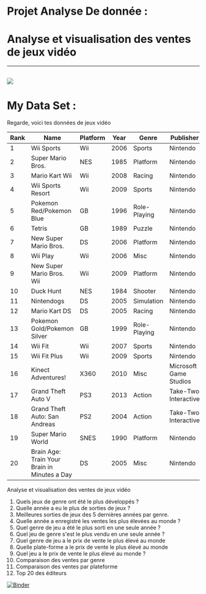 # Projet Analyse De donnée :


# Analyse et visualisation des ventes de jeux vidéo

<hr>
<br>


<img src="https://cdn0.tnwcdn.com/wp-content/blogs.dir/1/files/2018/03/video-games-and-block-chain.jpeg"  />


# My Data Set :


<Fonty color="red">Regarde, voici tes données de jeux vidéo </fonty>

|Rank|Name                                        |Platform|Year|Genre       |Publisher             |NA_Sales|EU_Sales|JP_Sales|Other_Sales|Global_Sales|
|----|--------------------------------------------|--------|----|------------|----------------------|--------|--------|--------|-----------|------------|
|1   |Wii Sports                                  |Wii     |2006|Sports      |Nintendo              |41.49   |29.02   |3.77    |8.46       |82.74       |
|2   |Super Mario Bros.                           |NES     |1985|Platform    |Nintendo              |29.08   |3.58    |6.81    |0.77       |40.24       |
|3   |Mario Kart Wii                              |Wii     |2008|Racing      |Nintendo              |15.85   |12.88   |3.79    |3.31       |35.82       |
|4   |Wii Sports Resort                           |Wii     |2009|Sports      |Nintendo              |15.75   |11.01   |3.28    |2.96       |33          |
|5   |Pokemon Red/Pokemon Blue                    |GB      |1996|Role-Playing|Nintendo              |11.27   |8.89    |10.22   |1          |31.37       |
|6   |Tetris                                      |GB      |1989|Puzzle      |Nintendo              |23.2    |2.26    |4.22    |0.58       |30.26       |
|7   |New Super Mario Bros.                       |DS      |2006|Platform    |Nintendo              |11.38   |9.23    |6.5     |2.9        |30.01       |
|8   |Wii Play                                    |Wii     |2006|Misc        |Nintendo              |14.03   |9.2     |2.93    |2.85       |29.02       |
|9   |New Super Mario Bros. Wii                   |Wii     |2009|Platform    |Nintendo              |14.59   |7.06    |4.7     |2.26       |28.62       |
|10  |Duck Hunt                                   |NES     |1984|Shooter     |Nintendo              |26.93   |0.63    |0.28    |0.47       |28.31       |
|11  |Nintendogs                                  |DS      |2005|Simulation  |Nintendo              |9.07    |11      |1.93    |2.75       |24.76       |
|12  |Mario Kart DS                               |DS      |2005|Racing      |Nintendo              |9.81    |7.57    |4.13    |1.92       |23.42       |
|13  |Pokemon Gold/Pokemon Silver                 |GB      |1999|Role-Playing|Nintendo              |9       |6.18    |7.2     |0.71       |23.1        |
|14  |Wii Fit                                     |Wii     |2007|Sports      |Nintendo              |8.94    |8.03    |3.6     |2.15       |22.72       |
|15  |Wii Fit Plus                                |Wii     |2009|Sports      |Nintendo              |9.09    |8.59    |2.53    |1.79       |22          |
|16  |Kinect Adventures!                          |X360    |2010|Misc        |Microsoft Game Studios|14.97   |4.94    |0.24    |1.67       |21.82       |
|17  |Grand Theft Auto V                          |PS3     |2013|Action      |Take-Two Interactive  |7.01    |9.27    |0.97    |4.14       |21.4        |
|18  |Grand Theft Auto: San Andreas               |PS2     |2004|Action      |Take-Two Interactive  |9.43    |0.4     |0.41    |10.57      |20.81       |
|19  |Super Mario World                           |SNES    |1990|Platform    |Nintendo              |12.78   |3.75    |3.54    |0.55       |20.61       |
|20  |Brain Age: Train Your Brain in Minutes a Day|DS      |2005|Misc        |Nintendo              |4.75    |9.26    |4.16    |2.05       |20.22       |


Analyse et visualisation des ventes de jeux vidéo
1. Quels jeux de genre ont été le plus développés ?
2. Quelle année a eu le plus de sorties de jeux ?
3. Meilleures sorties de jeux des 5 dernières années par genre.
4. Quelle année a enregistré les ventes les plus élevées au monde ?
5. Quel genre de jeu a été le plus sorti en une seule année ?
6. Quel jeu de genre s'est le plus vendu en une seule année ?
7. Quel genre de jeu a le prix de vente le plus élevé au monde
8. Quelle plate-forme a le prix de vente le plus élevé au monde
9. Quel jeu a le prix de vente le plus élevé au monde ?
10. Comparaison des ventes par genre
11. Comparaison des ventes par plateforme
12. Top 20 des éditeurs




[![Binder](https://mybinder.org/badge_logo.svg)](https://mybinder.org/v2/gh/NaderCYBERR/Projet-Analyse/HEAD)



